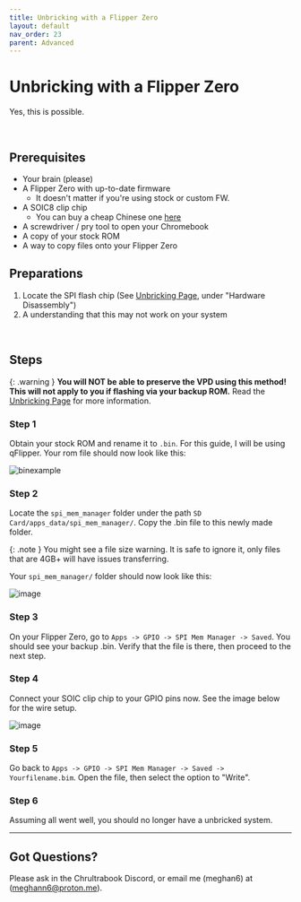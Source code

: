 ```yaml
---
title: Unbricking with a Flipper Zero
layout: default
nav_order: 23
parent: Advanced
---
```


# Unbricking with a Flipper Zero 
Yes, this is possible.

<br>

## Prerequisites
- Your brain (please)
- A Flipper Zero with up-to-date firmware
  - It doesn't matter if you're using stock or custom FW.
- A SOIC8 clip chip
  - You can buy a cheap Chinese one [here](https://www.amazon.com/Ximimark-SOIC8-Socket-Adpter-Programmer/dp/B07BRSVRXV)
- A screwdriver / pry tool to open your Chromebook
- A copy of your stock ROM
- A way to copy files onto your Flipper Zero

## Preparations 
1. Locate the SPI flash chip (See [Unbricking Page](unbricking.html), under "Hardware Disassembly")
2. A understanding that this may not work on your system

<br>

## Steps

{: .warning }
**You will NOT be able to preserve the VPD using this method! This will not apply to you if flashing via your backup ROM.** Read the [Unbricking Page](unbricking.html) for more information.

### Step 1
Obtain your stock ROM and rename it to `.bin`. For this guide, I will be using qFlipper. Your rom file should now look like this:

![binexample](https://github.com/chrultrabook/docs/assets/77316348/0973c451-00c5-424b-96cc-23e0d66f1960)

### Step 2
Locate the `spi_mem_manager` folder under the path `SD Card/apps_data/spi_mem_manager/`. Copy the .bin file to this newly made folder.

{: .note }
You might see a file size warning. It is safe to ignore it, only files that are 4GB+ will have issues transferring.

Your `spi_mem_manager/` folder should now look like this:

![image](https://github.com/chrultrabook/docs/assets/77316348/60ae0581-8b31-413a-82d7-e70469763cf5)

### Step 3
On your Flipper Zero, go to `Apps -> GPIO -> SPI Mem Manager -> Saved`. You should see your backup .bin. Verify that the file is there, then proceed to the next step.

### Step 4
Connect your SOIC clip chip to your GPIO pins now. See the image below for the wire setup.

![image](https://raw.githubusercontent.com/chrultrabook/docs/testing/assets/flipperunbrick/GPIOSetup.png)

### Step 5
Go back to `Apps -> GPIO -> SPI Mem Manager -> Saved -> Yourfilename.bim`. Open the file, then select the option to "Write".

### Step 6
Assuming all went well, you should no longer have a unbricked system. 

---

## Got Questions?
Please ask in the Chrultrabook Discord, or email me (meghan6) at (meghann6@proton.me).
